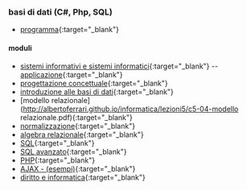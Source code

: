 ### basi di dati (C#, Php, SQL)
- [programma](http://albertoferrari.github.io/informatica/lezioni5/c5-00-programma.pdf){:target="_blank"}

#### moduli
- [sistemi informativi e sistemi informatici](http://albertoferrari.github.io/informatica/lezioni5/c5-01-sistemi_informativi.pdf){:target="_blank"}
-- [applicazione](http://albertoferrari.github.io/informatica/lezioni5/c5-01b-applicazione.pdf){:target="_blank"}
- [progettazione concettuale](http://albertoferrari.github.io/informatica/lezioni5/c5-02-progettazione_concettuale.pdf){:target="_blank"}
- [introduzione alle basi di dati](http://albertoferrari.github.io/informatica/lezioni5/c5-03-db_introduzione.pdf){:target="_blank"}
- [modello relazionale](http://albertoferrari.github.io/informatica/lezioni5/c5-04-modello relazionale.pdf){:target="_blank"}
- [normalizzazione](http://albertoferrari.github.io/informatica/lezioni5/c5-05-normalizzazione.pdf){:target="_blank"}
- [algebra relazionale](http://albertoferrari.github.io/informatica/lezioni5/c5-06-algebra_relazionale.pdf){:target="_blank"}
- [SQL](http://albertoferrari.github.io/informatica/lezioni5/c5-07-SQL.pdf){:target="_blank"}
- [SQL avanzato](http://albertoferrari.github.io/informatica/lezioni5/c5-08-SQL_avanzato.pdf){:target="_blank"}
- [PHP](http://albertoferrari.github.io/informatica/lezioni5/c5-10-php.pdf){:target="_blank"}
- [AJAX - (esempi)](http://albertoferrari.github.io/informatica/lezioni5/c5-11-ajax.pdf){:target="_blank"}
- [diritto e informatica](http://albertoferrari.github.io/informatica/lezioni5/c5-12-diritto.pdf){:target="_blank"}
